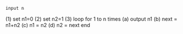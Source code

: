 	input n
(1)	set n1=0
(2)	set n2=1
(3)	loop for 1 to n times
		(a) output n1
		(b) next = n1+n2
		(c) n1 = n2 
		(d) n2 = next 
	end
